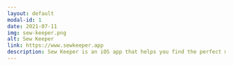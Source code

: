 ```yaml
---
layout: default
modal-id: 1
date: 2021-07-11
img: sew-keeper.png
alt: Sew Keeper
link: https://www.sewkeeper.app
description: Sew Keeper is an iOS app that helps you find the perfect matching fabrics. You can organize all your fabrics in one place, view your fabrics side by side to find the perfect match for your next project, and shop from thousands of fabrics in the store and match them with your own fabrics.
---
```

